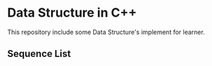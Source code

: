 # Data Structure in C++

This repository include some Data Structure's implement for learner.

## Sequence List
